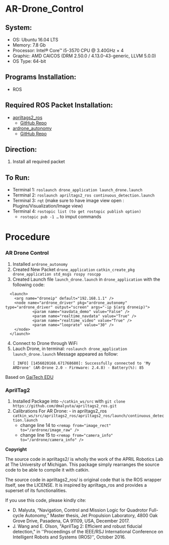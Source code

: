 # AR-Drone_Control

## System:
  - OS: Ubuntu 16.04 LTS
  - Memory: 7.8 Gb
  - Processor: Intel® Core™ i5-3570 CPU @ 3.40GHz × 4
  - Graphic: AMD CAICOS (DRM 2.50.0 / 4.13.0-43-generic, LLVM 5.0.0)
  - OS Type: 64-bit

## Programs Installation:
  - ROS

## Required ROS Packet Installation:
  - [apriltags2_ros](http://wiki.ros.org/apriltags2_ros)
    - [GitHub Repo](https://github.com/dmalyuta/apriltags2_ros) 
  - [ardrone_autonomy](http://wiki.ros.org/ardrone_autonomy)
    - [GitHub Repo](https://github.com/AutonomyLab/ardrone_autonomy.git)

## Direction:
  1. Install all required packet

## To Run:
- Terminal 1: `roslaunch drone_application launch_drone.launch`
- Terminal 2: `roslaunch apriltags2_ros continuous_detection.launch`
- Terminal 3: `rqt` (make sure to have image  view open : Plugins/Visualization/Image view)
- Terminal 4: `rostopic list (to get rostopic publish option)`
  - `rostopic pub -1 …` to imput commands
       
# Procedure
### AR Drone Control
  1. Installed `ardrone_autonomy`
  2. Created New Packet `drone_application`
    ```catkin_create_pkg drone_application std_msgs rospy roscpp```
  3. Created Launch file `launch_drone.launch` in `drone_application` with the following code:
  ```
    <launch>
      <arg name="droneip" default="192.168.1.1" />
      <node name="ardrone_driver" pkg="ardrone_autonomy" type="ardrone_driver" output="screen" args="-ip $(arg droneip)">
              <param name="navdata_demo" value="False" />
              <param name="realtime_navdata" value="True" />
              <param name="realtime_video" value="True" />
              <param name="looprate" value="30" />
      </node>
    </launch>
  ```
  4. Connect to Drone through WiFi
  5. Lauch Drone, in terminal:
  ```roslaunch drone_application launch_drone.launch```
     Message appeared as follow:
      ```
      [ INFO] [1456020168.671768680]: Successfully connected to 'My ARDrone' (AR-Drone 2.0 - Firmware: 2.4.8) - Battery(%): 85
      ```
Based on [GaiTech EDU](https://edu.gaitech.hk/drones/ar_parrot_2/ar-parrot-2-ros.html)

### AprilTag2
  1. Installed Package into `~/catkin_ws/src` with `git clone https://github.com/dmalyuta/apriltags2_ros.git`
  2. Calibrations For AR Drone:
    - in apriltags2_ros `catkin_ws/src/apriltags2_ros/apriltags2_ros/launch/continuous_detection.launch`
      - change line 14 to `<remap from="image_rect" to="/ardrone/image_raw" />`
      - change line 15 to `<remap from="camera_info" to="/ardrone/camera_info" />`
      
      
**Copyright**

The source code in apriltags2/ is wholly the work of the APRIL Robotics Lab at The University of Michigan. This package simply rearranges the source code to be able to compile it with catkin.

The source code in apriltags2_ros/ is original code that is the ROS wrapper itself, see the LICENSE. It is inspired by apriltags_ros and provides a superset of its functionalities.

If you use this code, please kindly cite:
- D. Malyuta, “Navigation, Control and Mission Logic for Quadrotor Full-cycle Autonomy,” Master thesis, Jet Propulsion Laboratory, 4800 Oak Grove Drive, Pasadena, CA 91109, USA, December 2017.
- J. Wang and E. Olson, "AprilTag 2: Efficient and robust fiducial detection," in ''Proceedings of the IEEE/RSJ International Conference on Intelligent Robots and Systems (IROS)'', October 2016.
